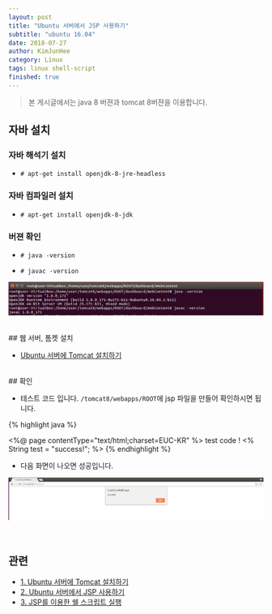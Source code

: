 ```yaml
---
layout: post
title: "Ubuntu 서버에서 JSP 사용하기"
subtitle: "ubuntu 16.04"
date: 2018-07-27
author: KimJunHee
category: Linux
tags: linux shell-script
finished: true
---
```


> 본 게시글에서는 java 8 버젼과  tomcat 8버젼을 이용합니다.

## 자바 설치

### 자바 해석기 설치

* ```# apt-get install openjdk-8-jre-headless```

### 자바 컴파일러 설치

* ```# apt-get install openjdk-8-jdk```

### 버젼 확인

* ```# java -version```

* ```# javac -version```

![tomcat](/assets/images/linux/3/1.png)

<br/>
## 웹 서버, 톰켓 설치

* [Ubuntu 서버에 Tomcat 설치하기](https://wnsgml972.github.io/linux/2018/07/26/linux_ubuntu_tomcat/)

<br/>
## 확인

* 테스트 코드 입니다. ```/tomcat8/webapps/ROOT```에 jsp 파일을 만들어 확인하시면 됩니다.

{% highlight java %}
<html>
<%@ page contentType="text/html;charset=EUC-KR" %>
<span>test code ! </span>
<%
	String test = "success!";
%>
<script>
	alert('<%=test%>');
</script>
</html>
{% endhighlight %}

* 다음 화면이 나오면 성공입니다.

![tomcat](/assets/images/linux/3/2.png)

<br/>

## 관련

* [1. Ubuntu 서버에 Tomcat 설치하기  ](https://wnsgml972.github.io/linux/2018/07/26/linux_ubuntu_tomcat/)
* [2. Ubuntu 서버에서 JSP 사용하기 ](https://wnsgml972.github.io/linux/2018/07/27/linux_jsp/)
* [3. JSP를 이용한 쉘 스크립트 실행 ](https://wnsgml972.github.io/linux/2018/08/03/linux_shellscript/)
